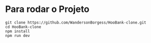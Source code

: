 # Para rodar o Projeto
```
git clone https://github.com/WandersonBorgess/HooBank-clone.git
cd HooBank-clone
npm install
npm run dev
```